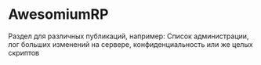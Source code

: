 # AwesomiumRP
Раздел для различных публикаций, например: Список администрации, лог больших изменений на сервере, конфиденциальность или же целых скриптов
